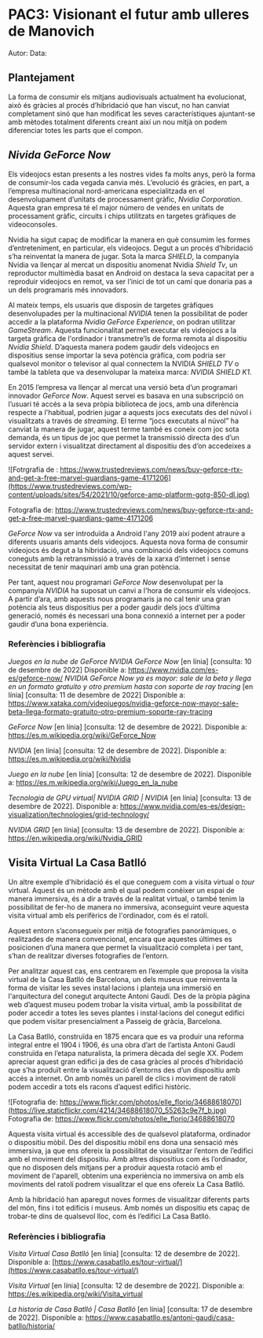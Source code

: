 
# PAC3: Visionant el futur amb ulleres de Manovich
Autor:
Data:

## Plantejament

La forma de consumir els mitjans audiovisuals actualment ha evolucionat, això és gràcies al procés d’hibridació que han viscut, no han canviat completament  sinó que han modificat les seves característiques ajuntant-se amb mètodes totalment diferents creant així un nou mitjà on podem diferenciar totes les parts que el compon.

## *Nivida GeForce Now*

Els videojocs estan presents a les nostres vides fa molts anys, però la forma de consumir-los cada vegada canvia més. L’evolució és gràcies, en part, a l’empresa multinacional nord-americana especialitzada en el desenvolupament d’unitats de processament gràfic, *Nvidia Corporation*. Aquesta gran empresa té el major número de vendes en unitats de processament gràfic, circuits i chips utilitzats en targetes gràfiques de videoconsoles.

Nvidia ha sigut capaç de modificar la manera en què consumim les formes d’entreteniment, en particular, els videojocs. Degut a un procés d’hibridació s’ha reinventat la manera de jugar. Sota la marca *SHIELD*, la companyia Nvidia va llençar al mercat un dispositiu anomenat Nvidia *Shield Tv*, un reproductor multimèdia basat en Android on destaca la seva capacitat per a reproduir videojocs en remot, va ser l’inici de tot un camí que donaria pas a un dels programaris més innovadors.

Al mateix temps, els usuaris que disposin de targetes gràfiques desenvolupades per la multinacional *NVIDIA* tenen la possibilitat de poder accedir a la plataforma *Nvidia GeForce Experience*, on podran utilitzar *GameStream*. Aquesta funcionalitat permet executar els videojocs a la targeta gràfica de l'ordinador i transmetre’ls de forma remota al dispositiu *Nvidia Shield*. D’aquesta manera podem gaudir dels videojocs en dispositius sense importar la seva potència gràfica, com podria ser qualsevol monitor o televisor al qual connectem la NVIDIA *SHIELD TV* o també la tableta que va desenvolupar la mateixa marca: *NVIDIA SHIELD K1*.

En 2015 l’empresa va llençar al mercat una versió beta d’un programari innovador *GeForce Now*. Aquest servei es basava en una subscripció on l’usuari té accés a la seva pròpia biblioteca de jocs, amb una diferència respecte a l'habitual, podrien jugar a aquests jocs executats des del núvol i visualitzats a través de *streaming*. El terme “jocs executats al núvol” ha canviat la manera de jugar, aquest terme també es coneix com joc sota demanda, és un tipus de joc que permet la transmissió directa des d’un servidor extern i visualitzat directament al dispositiu des d’on accedeixes a aquest servei.

![Fotrgrafia de : https://www.trustedreviews.com/news/buy-geforce-rtx-and-get-a-free-marvel-guardians-game-4171206](https://www.trustedreviews.com/wp-content/uploads/sites/54/2021/10/geforce-amp-platform-gotg-850-dl.jpg)

Fotografia de: https://www.trustedreviews.com/news/buy-geforce-rtx-and-get-a-free-marvel-guardians-game-4171206

*GeForce Now* va ser introduïda  a Android l'any 2019 així podent atraure a diferents usuaris amants dels videojocs. Aquesta nova forma de consumir videojocs és degut a la hibridació, una combinació dels videojocs comuns coneguts amb la retransmissió a través de la xarxa d’internet i sense necessitat de tenir maquinari amb una gran potència.

Per tant, aquest nou programari *GeForce Now* desenvolupat per la companyia *NVIDIA* ha suposat un canvi a l'hora de consumir els videojocs. A partir d’ara, amb aquests nous programaris ja no cal tenir una gran potència als teus dispositius per a poder gaudir dels jocs d’última generació, només és necessari una bona connexió a internet per a poder gaudir d’una bona experiència.
### Referències i bibliografia
*Juegos en la nube de GeForce NVIDIA GeForce Now* [en línia] [consulta: 10 de desembre de 2022] Disponible a: https://www.nvidia.com/es-es/geforce-now/
*NVIDIA GeForce Now ya es mayor: sale de la beta y llega en un formato gratuito y otro premium hasta con soporte de ray tracing* [en línia] [consulta: 11 de desembre de 2022] Disponible a: https://www.xataka.com/videojuegos/nvidia-geforce-now-mayor-sale-beta-llega-formato-gratuito-otro-premium-soporte-ray-tracing

*GeForce Now* [en línia] [consulta: 12 de desembre de 2022]. Disponible a:  https://es.m.wikipedia.org/wiki/GeForce_Now

*NVIDIA* [en línia] [consulta: 12 de desembre de 2022]. Disponible a:  https://es.m.wikipedia.org/wiki/Nvidia

*Juego en la nube* [en línia] [consulta: 12 de desembre de 2022]. Disponible a: https://es.m.wikipedia.org/wiki/Juego_en_la_nube

*Tecnología de GPU virtual| NVIDIA GRID | NVIDIA* [en línia] [consulta: 13 de desembre de 2022]. Disponible a: https://www.nvidia.com/es-es/design-visualization/technologies/grid-technology/

*NVIDIA GRID* [en línia] [consulta: 13 de desembre de 2022]. Disponible a: https://en.wikipedia.org/wiki/Nvidia_GRID
## Visita Virtual La Casa Batlló
Un altre exemple d'hibridació és el que coneguem com a visita virtual o *tour* virtual. Aquest és un mètode amb el qual podem conèixer un espai de manera immersiva, és a dir a través de la realitat virtual, o també tenim la possibilitat de fer-ho de manera no immersiva, aconseguint veure aquesta visita virtual amb els perifèrics de l'ordinador, com és el ratolí.

Aquest entorn s’aconsegueix per mitjà de fotografies panoràmiques, o realitzades de manera convencional, encara que aquestes últimes es posicionen d’una manera que permet la visualització completa i per tant, s’han de realitzar diverses fotografies de l’entorn.

Per analitzar aquest cas, ens centrarem en l’exemple que proposa la visita virtual de la Casa Batlló de Barcelona, un dels museus que reinventa la forma de visitar les seves instal·lacions i planteja una immersió en l'arquitectura del conegut arquitecte Antoni Gaudí. Des de la pròpia pàgina web d’aquest museu podem trobar la visita virtual, amb la possibilitat de poder accedir a totes les seves plantes i instal·lacions del conegut edifici que podem visitar presencialment a Passeig de gràcia, Barcelona.

La Casa Batlló, construïda en 1875 encara que es va produir una reforma integral entre el 1904 i 1906, és una obra d’art de l’artista Antoni Gaudí construïda en l’etapa naturalista, la primera dècada del segle XX. Podem apreciar aquest gran edifici ja des de casa gràcies al procés d’hibridació que s’ha produït entre la visualització d’entorns des d’un dispositiu amb accés a internet. On amb només un parell de clics i moviment de ratolí podem accedir a tots els racons d’aquest edifici històric.

![Fotografia de: https://www.flickr.com/photos/elle_florio/34688618070](https://live.staticflickr.com/4214/34688618070_55263c9e7f_b.jpg)
Fotografia de: https://www.flickr.com/photos/elle_florio/34688618070

Aquesta visita virtual és accessible des de qualsevol plataforma, ordinador o dispositiu mòbil. Des del dispositiu mòbil ens dona una sensació més immersiva, ja que ens ofereix la possibilitat de visualitzar l’entorn de l’edifici amb el moviment del dispositiu. Amb altres dispositius com és l’ordinador, que no disposen dels mitjans per a produir aquesta rotació amb el moviment de l'aparell, obtenim una experiència no immersiva on amb els moviments del ratolí podrem visualitzar el que ens ofereix La Casa Batlló.

Amb la hibridació han aparegut noves formes de visualitzar diferents parts del món, fins i tot edificis i museus. Amb només un dispositiu ets capaç de trobar-te dins de qualsevol lloc, com és l’edifici La Casa Batlló.

### Referències i bibliografia
*Visita Virtual Casa Batlló* [en línia] [consulta: 12 de desembre de 2022]. Disponible a:  [https://www.casabatllo.es/tour-virtual/](https://www.casabatllo.es/tour-virtual/)

*Visita Virtual* [en línia] [consulta: 12 de desembre de 2022]. Disponible a:  https://es.wikipedia.org/wiki/Visita_virtual

*La historia de Casa Batlló | Casa Batlló* [en línia] [consulta: 17 de desembre de 2022]. Disponible a:  https://www.casabatllo.es/antoni-gaudi/casa-batllo/historia/


